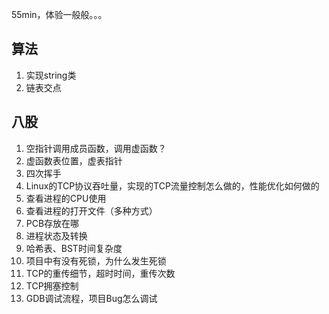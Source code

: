 55min，体验一般般。。。
## 算法
1. 实现string类
2. 链表交点

## 八股
1. 空指针调用成员函数，调用虚函数？
2. 虚函数表位置，虚表指针
3. 四次挥手
4. Linux的TCP协议吞吐量，实现的TCP流量控制怎么做的，性能优化如何做的
5. 查看进程的CPU使用
6. 查看进程的打开文件（多种方式）
7. PCB存放在哪
8. 进程状态及转换
9. 哈希表、BST时间复杂度
10. 项目中有没有死锁，为什么发生死锁
11. TCP的重传细节，超时时间，重传次数
12. TCP拥塞控制
13. GDB调试流程，项目Bug怎么调试
